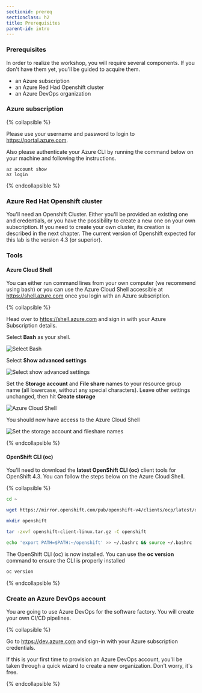 ```yaml
---
sectionid: prereq
sectionclass: h2
title: Prerequisites
parent-id: intro
---
```



### Prerequisites

In order to realize the workshop, you will require several components. If you don't have them yet, you'll be guided to acquire them.

- an Azure subscription
- an Azure Red Had Openshift cluster
- an Azure DevOps organization

### Azure subscription

{% collapsible %}

Please use your username and password to login to <https://portal.azure.com>.

Also please authenticate your Azure CLI by running the command below on your machine and following the instructions.

```
az account show
az login
```

{% endcollapsible %}

### Azure Red Hat Openshift cluster

You'll need an Openshift Cluster. Either you'll be provided an existing one and credentials, or you have the possibility to create a new one on your own subscription. If you need to create your own cluster, its creation is described in the next chapter. The current version of Openshift expected for this lab is the version 4.3 (or superior).

### Tools

#### Azure Cloud Shell

You can either run command lines from your own computer (we recommend using bash) or you can use the Azure Cloud Shell accessible at <https://shell.azure.com> once you login with an Azure subscription.

{% collapsible %}

Head over to <https://shell.azure.com> and sign in with your Azure Subscription details.

Select **Bash** as your shell.

![Select Bash](media/cloudshell/0-bash.png)

Select **Show advanced settings**

![Select show advanced settings](media/cloudshell/1-mountstorage-advanced.png)

Set the **Storage account** and **File share** names to your resource group name (all lowercase, without any special characters). Leave other settings unchanged, then hit **Create storage**

![Azure Cloud Shell](media/cloudshell/2-storageaccount-fileshare.png)

You should now have access to the Azure Cloud Shell

![Set the storage account and fileshare names](media/cloudshell/3-cloudshell.png)

{% endcollapsible %}

#### OpenShift CLI (oc)

You'll need to download the **latest OpenShift CLI (oc)** client tools for OpenShift 4.3. You can follow the steps below on the Azure Cloud Shell.

{% collapsible %}

```sh
cd ~

wget https://mirror.openshift.com/pub/openshift-v4/clients/ocp/latest/openshift-client-linux.tar.gz

mkdir openshift

tar -zxvf openshift-client-linux.tar.gz -C openshift

echo 'export PATH=$PATH:~/openshift' >> ~/.bashrc && source ~/.bashrc

```

The OpenShift CLI (oc) is now installed. You can use the **oc version** command to ensure the CLI is properly installed

```sh
oc version
```

{% endcollapsible %}

### Create an Azure DevOps account

You are going to use Azure DevOps for the software factory. You will create your own CI/CD pipelines.

{% collapsible %}

Go to <https://dev.azure.com> and sign-in with your Azure subscription credentials.

If this is your first time to provision an Azure DevOps account, you'll be taken through a quick wizard to create a new organization. Don't worry, it's free.

{% endcollapsible %}
